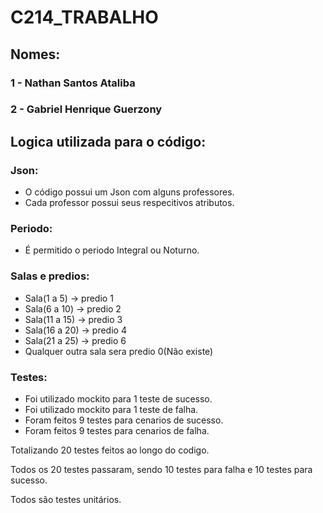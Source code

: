 # C214_TRABALHO

## Nomes:
### 1 - Nathan Santos Ataliba
### 2 - Gabriel Henrique Guerzony

## Logica utilizada para o código:

### Json:
- O código possui um Json com alguns professores.
- Cada professor possui seus respecitivos atributos.

### Periodo:
- É permitido o periodo Integral ou Noturno.

### Salas e predios:
- Sala(1 a 5) -> predio 1
- Sala(6 a 10) -> predio 2
- Sala(11 a 15) -> predio 3
- Sala(16 a 20) -> predio 4
- Sala(21 a 25) -> predio 6
- Qualquer outra sala sera predio 0(Não existe)

### Testes:
- Foi utilizado mockito para 1 teste de sucesso.
- Foi utilizado mockito para 1 teste de falha.
- Foram feitos 9 testes para cenarios de sucesso.
- Foram feitos 9 testes para cenarios de falha.

Totalizando 20 testes feitos ao longo do codigo.

Todos os 20 testes passaram, sendo 10 testes para falha e 10 testes para sucesso.

Todos são testes unitários.
